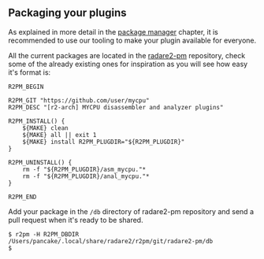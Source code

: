 ## Packaging your plugins

As explained in more detail in the [package manager](../tools/r2pm/intro.md) chapter, it is recommended to use our tooling to make your plugin available for everyone.

All the current packages are located in the [radare2-pm](https://github.com/radareorg/radare2-pm) repository, check some of the already existing ones for inspiration as you will see how easy it's format is:

```
R2PM_BEGIN

R2PM_GIT "https://github.com/user/mycpu"
R2PM_DESC "[r2-arch] MYCPU disassembler and analyzer plugins"

R2PM_INSTALL() {
	${MAKE} clean
	${MAKE} all || exit 1
	${MAKE} install R2PM_PLUGDIR="${R2PM_PLUGDIR}"
}

R2PM_UNINSTALL() {
	rm -f "${R2PM_PLUGDIR}/asm_mycpu."*
	rm -f "${R2PM_PLUGDIR}/anal_mycpu."*
}

R2PM_END
```

Add your package in the `/db` directory of radare2-pm repository and send a pull request when it's ready to be shared.

```
$ r2pm -H R2PM_DBDIR
/Users/pancake/.local/share/radare2/r2pm/git/radare2-pm/db
$
```
